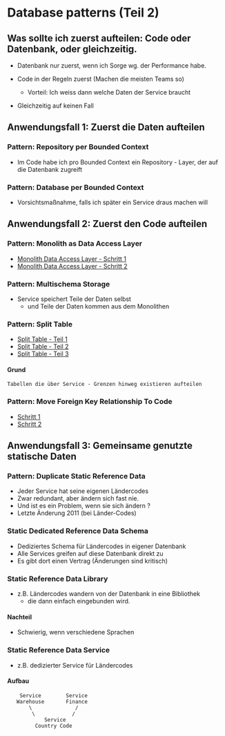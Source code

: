 # Database patterns (Teil 2) 

## Was sollte ich zuerst aufteilen: Code oder Datenbank, oder gleichzeitig.

 * Datenbank nur zuerst, wenn ich Sorge wg. der Performance habe.
 * Code in der Regeln zuerst (Machen die meisten Teams so) 
   * Vorteil: Ich weiss dann welche Daten der Service braucht 

 * Gleichzeitig auf keinen Fall 

## Anwendungsfall 1: Zuerst die Daten aufteilen 


### Pattern: Repository per Bounded Context

  * Im Code habe ich pro Bounded Context ein Repository - Layer, der
    auf die Datenbank zugreift 

### Pattern: Database per Bounded Context 

  * Vorsichtsmaßnahme, falls ich später ein Service draus machen will

## Anwendungsfall 2: Zuerst den Code aufteilen 

### Pattern: Monolith as Data Access Layer 

  * [Monolith Data Access Layer - Schritt 1](https://photos.app.goo.gl/XhBKuGRAFaubN99CA)
  * [Monolith Data Access Layer - Schritt 2](https://photos.app.goo.gl/k3vg1BsoRonHi7pe9)

### Pattern: Multischema Storage 

  * Service speichert Teile der Daten selbst 
    * und Teile der Daten kommen aus dem Monolithen 



### Pattern: Split Table 

  * [Split Table - Teil 1](https://photos.app.goo.gl/DJ9oXXWwJg62qb199)
  * [Split Table - Teil 2](https://photos.app.goo.gl/T3yDBMCh5xr9NMKB8)
  * [Split Table - Teil 3](https://photos.app.goo.gl/ynrXyq4gD18HHAg66)

#### Grund

```
Tabellen die über Service - Grenzen hinweg existieren aufteilen
```

### Pattern: Move Foreign Key Relationship To Code 

  * [Schritt 1](https://photos.app.goo.gl/zgSYAeg6Qq5vWnYx7)
  * [Schritt 2](https://photos.app.goo.gl/cciUQwy71HZXdHB67)


## Anwendungsfall 3: Gemeinsame genutzte statische Daten

### Pattern: Duplicate Static Reference Data 

  * Jeder Service hat seine eigenen Ländercodes 
  * Zwar redundant, aber ändern sich fast nie.
  * Und ist es ein Problem, wenn sie sich ändern ? 
  * Letzte Änderung 2011 (bei Länder-Codes)

### Static Dedicated Reference Data Schema 

  * Dediziertes Schema für Ländercodes in eigener Datenbank 
  * Alle Services greifen auf diese Datenbank direkt zu 
  * Es gibt dort einen Vertrag (Änderungen sind kritisch) 

### Static Reference Data Library 

  * z.B. Ländercodes wandern von der Datenbank in eine Bibliothek 
    * die dann einfach eingebunden wird. 

#### Nachteil 
 
  * Schwierig, wenn verschiedene Sprachen
 
### Static Reference Data Service 

  * z.B. dedizierter Service für Ländercodes 

#### Aufbau 

```
    Service        Service
   Warehouse       Finance 
       \              /
        \            /
            Service
         Country Code 

```
